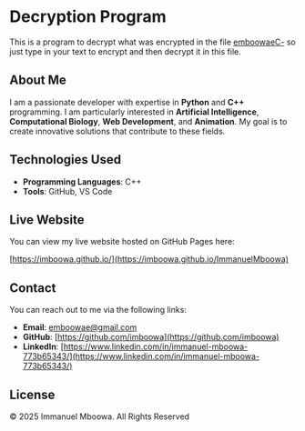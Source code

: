 # Decryption Program

This is a program to decrypt what was encrypted in the file [emboowaeC-](https://github.com/imboowa/emboowaeC-) so just type in your text to encrypt and then decrypt it in this file.
## About Me

I am a passionate developer with expertise in **Python** and **C++** programming. I am particularly interested in **Artificial Intelligence**, **Computational Biology**, **Web Development**, and **Animation**. My goal is to create innovative solutions that contribute to these fields.

## Technologies Used

- **Programming Languages**: C++
- **Tools**: GitHub, VS Code

## Live Website

You can view my live website hosted on GitHub Pages here:

[https://imboowa.github.io/](https://imboowa.github.io/ImmanuelMboowa)

## Contact

You can reach out to me via the following links:

- **Email**: [emboowae@gmail.com](mailto:emboowae@gmail.com)
- **GitHub**: [https://github.com/imboowa](https://github.com/imboowa)
- **LinkedIn**: [https://www.linkedin.com/in/immanuel-mboowa-773b65343/](https://www.linkedin.com/in/immanuel-mboowa-773b65343/)

## License

© 2025 Immanuel Mboowa. All Rights Reserved
